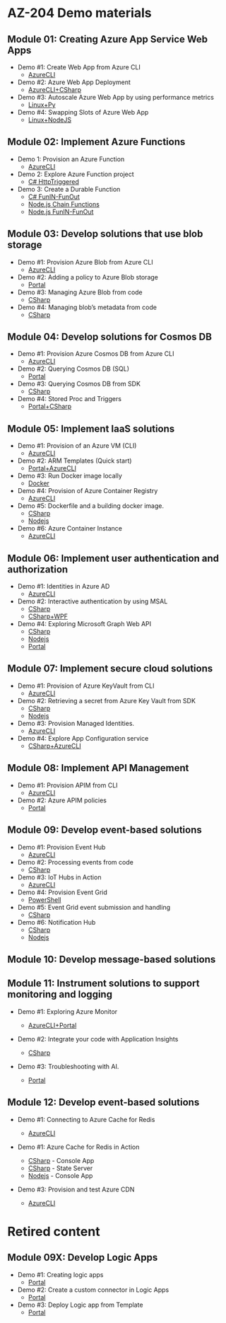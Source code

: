 # AZ-204 Demo materials

## Module 01: Creating Azure App Service Web Apps

- Demo #1: Create Web App from Azure CLI
  - [AzureCLI](/M1/1-provision/Demo.md)
- Demo #2: Azure Web App Deployment
  - [AzureCLI+CSharp](/M1/2-deployment/Demo.md)
- Demo #3: Autoscale Azure Web App by using performance metrics
  - [Linux+Py](/M1/3-autoscale/Demo.md)
- Demo #4: Swapping Slots of Azure Web App
  - [Linux+NodeJS](/M1/4-slots/Demo.md)

## Module 02: Implement Azure Functions

- Demo 1: Provision an Azure Function 
  - [AzureCLI](/M2/1-provision/Demo.md)
- Demo 2: Explore Azure Function project 
  - [C# HttpTriggered](/M2/2-project/CSharpDemo.md) 
- Demo 3: Create a Durable Function 
  - [C# FunIN-FunOut](/M2/3-durable/Demo-csharp.md)
  - [Node.js Chain Functions](M2/3-durable/Demo-nodejs1.md)
  - [Node.js FunIN-FunOut](/M2/3-durable/Demo-nodejs2.md)


## Module 03: Develop solutions that use blob storage

- Demo #1: Provision Azure Blob from Azure CLI
  - [AzureCLI](M3/1-provision/Demo.md)
- Demo #2: Adding a policy to Azure Blob storage
  - [Portal](/M3/2-policy/Demo.md)
- Demo #3: Managing Azure Blob from code 
  - [CSharp](/M3/3-sdk/Demo.md)
- Demo #4: Managing blob’s metadata from code
  - [CSharp](/M3/4-metadata/Demo.md)

## Module 04: Develop solutions for Cosmos DB

- Demo #1: Provision Azure Cosmos DB from Azure CLI
  - [AzureCLI](/M4/1-provision/Demo.md)
- Demo #2: Querying Cosmos DB (SQL)
  - [Portal](/M4/2-query/Demo.md)
- Demo #3: Querying Cosmos DB from SDK
  - [CSharp](/M4/3-sdk/Demo.md)
- Demo #4: Stored Proc and Triggers
  - [Portal+CSharp](/M4/4-trigger/Demo.md)

## Module 05: Implement IaaS solutions

- Demo #1: Provision of an Azure VM (CLI)
  - [AzureCLI](/M5/1-provision/readme.md)
- Demo #2: ARM Templates (Quick start)
  - [Portal+AzureCLI](/M5/2-templates/readme.md)
- Demo #3: Run Docker image locally
  - [Docker](/M5/3-docker/readme.md)
- Demo #4: Provision of Azure Container Registry
  - [AzureCLI](/M5/4-acr/Demo.md)
- Demo #5: Dockerfile and a building docker image.
  - [CSharp](/M5/5-docker/Demo-CSharp.md)
  - [Nodejs](/M5/5-docker/Demo-Nodejs.md)
- Demo #6: Azure Container Instance
  - [AzureCLI](/M5/6-aci/Demo.md)


## Module 06: Implement user authentication and authorization

- Demo #1: Identities in Azure AD
  - [AzureCLI](/M6/1-identities/Demo.md)
- Demo #2: Interactive authentication by using MSAL
  - [CSharp](/M6/2-msal/Demo-console.md)
  - [CSharp+WPF](/M6/2-msal/Demo-windows.md)
- Demo #4: Exploring Microsoft Graph Web API
  - [CSharp](/M6/4-graph/Demo-csharp.md)
  - [Nodejs](/M6/4-graph/Demo-nodejs.md)
  - [Portal](/M6/4-graph/Demo-exp.md)

## Module 07: Implement secure cloud solutions

- Demo #1: Provision of Azure KeyVault from CLI
  - [AzureCLI](/M7/1-provision/Demo.md)
- Demo #2: Retrieving a secret from Azure Key Vault from SDK 
  - [CSharp](/M7/2-sdk/Demo-csharp.md)
  - [Nodejs](/M7/2-sdk/Demo-nodejs.md)
- Demo #3: Provision Managed Identities.
  - [AzureCLI](/M7/3-managed-identity/Demo-identity.md)
- Demo #4: Explore App Configuration service
  - [CSharp+AzureCLI](/M7/4-app-config/Demo-csharp.md)

## Module 08: Implement API Management

- Demo #1: Provision APIM from CLI
  - [AzureCLI](/M8/1-provision/Demo.md)
- Demo #2: Azure APIM policies
  - [Portal](/M8/2-policy/demo.md)

## Module 09: Develop event-based solutions

- Demo #1: Provision Event Hub
  - [AzureCLI](/M9/1-eh-provision/demo.md)
- Demo #2: Processing events from code
  - [CSharp](/M9/2-eh-sdk/demo.md)
- Demo #3: IoT Hubs in Action
  - [AzureCLI](/M9/3-iot-hub/demo.md)
- Demo #4: Provision Event Grid
  - [PowerShell](/M9/4-grid-provision/demo.md)
- Demo #5: Event Grid event submission and handling
  - [CSharp](/M9/5-grid-sdk/demo.md)
- Demo #6: Notification Hub
  - [CSharp](/M9/6-NHub/Demo-CSharp.md)
  - [Nodejs](/M9/6-NHub/Demo-Nodejs.md)


## Module 10: Develop message-based solutions



## Module 11: Instrument solutions to support monitoring and logging
  
- Demo #1: Exploring Azure Monitor
  - [AzureCLI+Portal](/M11/1-monitor/Demo.md)

- Demo #2: Integrate your code with Application Insights
  - [CSharp](/M11/2-sdk/Demo.md)

- Demo #3:  Troubleshooting with AI.
  - [Portal](/M11/3-portal/Demo.md)


## Module 12: Develop event-based solutions
  
- Demo #1: Connecting to Azure Cache for Redis
  - [AzureCLI](/M12/1-provision-redis/Demo.md)

- Demo #1: Azure Cache for Redis in Action
  - [CSharp](/M12/2-sdk-redis/Demo-csharp.md) - Console App
  - [CSharp](/M12/2-sdk-redis/Demo-session.md) - State Server
  - [Nodejs](/M12/2-sdk-redis/Demo-nodejs.md) - Console App

- Demo #3: Provision and test Azure CDN
  - [AzureCLI](/M12/3-cdn/demo.md)


# Retired content

## Module 09X: Develop Logic Apps

- Demo #1: Creating logic apps
  - [Portal](/M09-old/Demo%20%231%20-%20Logic%20App/Demo.md)
- Demo #2: Create a custom connector in Logic Apps
  - [Portal](/M09-old/Demo%20%232%20-%20CustomConnector/Demo.md)
- Demo #3: Deploy Logic app from Template
  - [Portal](/M09-old/Demo%20%233%20-%20Deploying%20Logic%20App/Demo.md)
